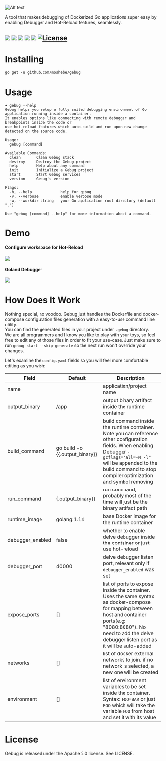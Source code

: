 ![Alt text](assets/logo.png?raw=true"Gebug")

A tool that makes debugging of Dockerized Go applications super easy by enabling Debugger and Hot-Reload features, seamlessly.  

![](https://github.com/moshebe/gebug/workflows/lint/badge.svg)
![](https://github.com/moshebe/gebug/workflows/test/badge.svg)
![](https://github.com/moshebe/gebug/workflows/codecov.io/badge.svg)
![](https://github.com/moshebe/gebug/workflows/telegram/badge.svg)
![](https://goreportcard.com/badge/github.com/moshebe/gebug)
[![License](https://img.shields.io/badge/License-Apache%202.0-blue.svg)](https://opensource.org/licenses/Apache-2.0)
---
# Installing
```
go get -u github.com/moshebe/gebug
```

# Usage
```
➜ gebug --help
Gebug helps you setup a fully suited debugging environment of Go application running inside a container.
It enables options like connecting with remote debugger and breakpoints inside the code or 
use hot-reload features which auto-build and run upon new change detected on the source code.

Usage:
  gebug [command]

Available Commands:
  clean       Clean Gebug stack
  destroy     Destroy the Gebug project
  help        Help about any command
  init        Initialize a Gebug project
  start       Start Gebug services
  version     Gebug's version

Flags:
  -h, --help             help for gebug
  -v, --verbose          enable verbose mode
  -w, --workdir string   your Go application root directory (default ".")

Use "gebug [command] --help" for more information about a command.
```

# Demo
#### Configure workspace for Hot-Reload
![](assets/demo-hot-reload.gif)

#### Goland Debugger
![](assets/demo-goland-debugger.gif)

# How Does It Work
Nothing special, no voodoo. Gebug just handles the Dockerfile and docker-compose configuration files generation with a easy-to-use command line utility.    
You can find the generated files in your project under `.gebug` directory.  
We are all programmers and I know you like to play with your toys, so feel free to edit any of those files in order to fit your use-case. 
Just make sure to run `gebug start --skip-generate` so the next run won't override your changes.

Let's examine the `config.yaml` fields so you will feel more comfortable editing as you wish:

| Field            	| Default                          	    | Description                                                                                                                                                                                                                             	|
|------------------	|---------------------------------------|-----------------------------------------------------------------------------------------------------------------------------------------------------------------------------------------------------------------------------------------	|
| name             	|                                	    | application/project name                                                                                                                                                                                                                	|
| output_binary    	| /app                           	    | output binary artifact inside the runtime container                                                                                                                                                                                     	|
| build_command    	| go build -o {{.output_binary}}  	    | build command inside the runtime container.  Note you can reference other configuration fields. When enabling Debugger `-gcflags="all=-N -l"` will be appended  to the build command to stop compiler optimization and symbol removing 	|
| run_command      	| {.output_binary}}              	    | run command, probably most of the time will just be the binary artifact path                                                                                                                                                            	|
| runtime_image    	| golang:1.14                    	    | base Docker image for the runtime container                                                                                                                                                                                             	|
| debugger_enabled 	| false                            	    | whether to enable delve debugger inside the container or just use hot-reload                                                                                                                                                            	|
| debugger_port    	| 40000                            	    | delve debugger listen port, relevant only if `debugger_enabled` was set                                                                                                                                                                 	|
| expose_ports     	| []                               	    | list of ports to expose inside the container. Uses the same syntax as docker-compose for mapping between host and container ports(e.g: "8080:8080"). No need to add the delve debugger listen port as it will be auto-added            	|
| networks     	    | []                               	    | list of docker external networks to join. if no network is selected, a new one will be created                                                                                                                                            |
| environment     	| []                               	    | list of environment variables to be set inside the container. Syntax: `FOO=BAR` or just `FOO` which will take the variable `FOO` from host and set it with its value                                                                      |

# License
Gebug is released under the Apache 2.0 license. See LICENSE.






